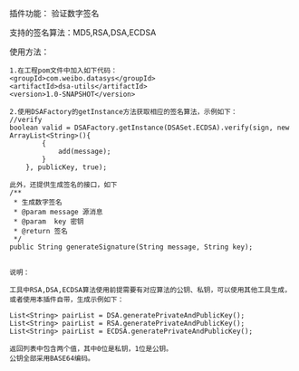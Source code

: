 插件功能： 验证数字签名

支持的签名算法：MD5,RSA,DSA,ECDSA

使用方法：
    
    1.在工程pom文件中加入如下代码：
    <groupId>com.weibo.datasys</groupId>
    <artifactId>dsa-utils</artifactId>
    <version>1.0-SNAPSHOT</version>
    
    2.使用DSAFactory的getInstance方法获取相应的签名算法，示例如下：        
    //verify
    boolean valid = DSAFactory.getInstance(DSASet.ECDSA).verify(sign, new ArrayList<String>(){
            {
                add(message);
            }
        }, publicKey, true);
        
    此外，还提供生成签名的接口，如下
    /**
     * 生成数字签名
     * @param message 源消息
     * @param  key 密钥
     * @return 签名
     */
    public String generateSignature(String message, String key);
    
    
    说明：
    
    工具中RSA,DSA,ECDSA算法使用前提需要有对应算法的公钥、私钥，可以使用其他工具生成，或者使用本插件自带，生成示例如下：
    
    List<String> pairList = DSA.generatePrivateAndPublicKey();
    List<String> pairList = RSA.generatePrivateAndPublicKey();
    List<String> pairList = ECDSA.generatePrivateAndPublicKey();
    
    返回列表中包含两个值，其中0位是私钥，1位是公钥。
    公钥全部采用BASE64编码。
    
    
    
    